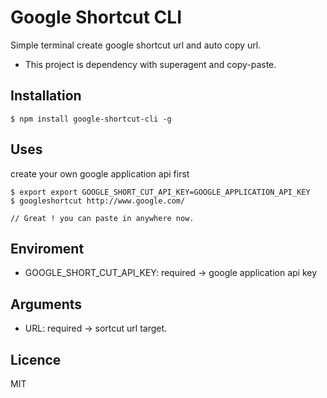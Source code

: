 # Google Shortcut CLI

Simple terminal create google shortcut url and auto copy url.

* This project is dependency with superagent and copy-paste.

## Installation

```
$ npm install google-shortcut-cli -g
```

## Uses

create your own google application api first

```
$ export export GOOGLE_SHORT_CUT_API_KEY=GOOGLE_APPLICATION_API_KEY
$ googleshortcut http://www.google.com/

// Great ! you can paste in anywhere now.
```

## Enviroment

- GOOGLE_SHORT_CUT_API_KEY: required -> google application api key

## Arguments

- URL: required -> sortcut url target.

## Licence

MIT